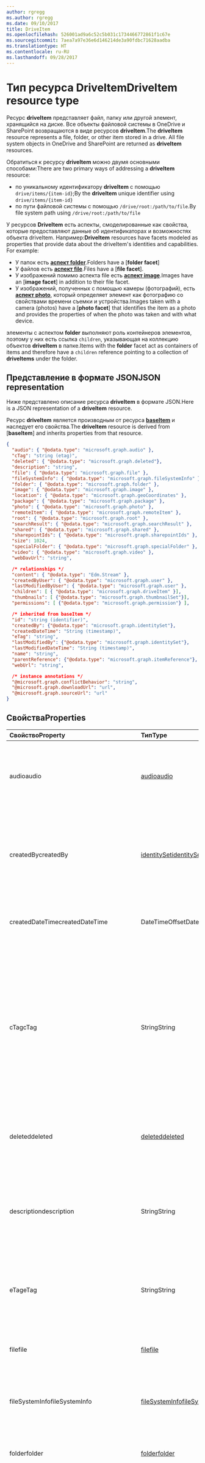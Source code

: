 ```yaml
---
author: rgregg
ms.author: rgregg
ms.date: 09/10/2017
title: DriveItem
ms.openlocfilehash: 526001ad9a6c52c5b031c1734466772861f1c67e
ms.sourcegitcommit: 7aea7a97e36e6d146214de3a90fdbc71628aadba
ms.translationtype: HT
ms.contentlocale: ru-RU
ms.lasthandoff: 09/28/2017
---
```

# <a name="driveitem-resource-type"></a><span data-ttu-id="624da-102">Тип ресурса DriveItem</span><span class="sxs-lookup"><span data-stu-id="624da-102">DriveItem resource type</span></span>

<span data-ttu-id="624da-p101">Ресурс **driveItem** представляет файл, папку или другой элемент, хранящийся на диске. Все объекты файловой системы в OneDrive и SharePoint возвращаются в виде ресурсов **driveItem**.</span><span class="sxs-lookup"><span data-stu-id="624da-p101">The **driveItem** resource represents a file, folder, or other item stored in a drive. All file system objects in OneDrive and SharePoint are returned as **driveItem** resources.</span></span>

<span data-ttu-id="624da-105">Обратиться к ресурсу **driveItem** можно двумя основными способами:</span><span class="sxs-lookup"><span data-stu-id="624da-105">There are two primary ways of addressing a **driveItem** resource:</span></span>

* <span data-ttu-id="624da-106">по уникальному идентификатору **driveItem** с помощью `drive/items/{item-id}`;</span><span class="sxs-lookup"><span data-stu-id="624da-106">By the **driveItem** unique identifier using `drive/items/{item-id}`</span></span>
* <span data-ttu-id="624da-107">по пути файловой системы с помощью `/drive/root:/path/to/file`.</span><span class="sxs-lookup"><span data-stu-id="624da-107">By file system path using `/drive/root:/path/to/file`</span></span>

<span data-ttu-id="624da-p102">У ресурсов **DriveItem** есть аспекты, смоделированные как свойства, которые предоставляют данные об идентификаторах и возможностях объекта driveItem. Например:</span><span class="sxs-lookup"><span data-stu-id="624da-p102">**DriveItem** resources have facets modeled as properties that provide data about the driveItem's identities and capabilities. For example:</span></span>

* <span data-ttu-id="624da-110">У папок есть [**аспект folder**][folder].</span><span class="sxs-lookup"><span data-stu-id="624da-110">Folders have a [**folder facet**]</span></span>
* <span data-ttu-id="624da-111">У файлов есть [**аспект file**][file].</span><span class="sxs-lookup"><span data-stu-id="624da-111">Files have a [**file facet**].</span></span>
* <span data-ttu-id="624da-112">У изображений помимо аспекта file есть [**аспект image**][image].</span><span class="sxs-lookup"><span data-stu-id="624da-112">Images have an [**image facet**] in addition to their file facet.</span></span>
* <span data-ttu-id="624da-113">У изображений, полученных с помощью камеры (фотографий), есть [**аспект photo**][photo], который определяет элемент как фотографию со свойствами времени съемки и устройства.</span><span class="sxs-lookup"><span data-stu-id="624da-113">Images taken with a camera (photos) have a [**photo facet**] that identifies the item as a photo and provides the properties of when the photo was taken and with what device.</span></span>

<span data-ttu-id="624da-114">элементы с аспектом **folder** выполняют роль контейнеров элементов, поэтому у них есть ссылка `children`, указывающая на коллекцию объектов **driveItem** в папке.</span><span class="sxs-lookup"><span data-stu-id="624da-114">Items with the **folder** facet act as containers of items and therefore have a `children` reference pointing to a collection of **driveItems** under the folder.</span></span>

## <a name="json-representation"></a><span data-ttu-id="624da-115">Представление в формате JSON</span><span class="sxs-lookup"><span data-stu-id="624da-115">JSON representation</span></span>

<span data-ttu-id="624da-116">Ниже представлено описание ресурса **driveItem** в формате JSON.</span><span class="sxs-lookup"><span data-stu-id="624da-116">Here is a JSON representation of a **driveItem** resource.</span></span>

<span data-ttu-id="624da-117">Ресурс **driveItem** является производным от ресурса [**baseItem**][baseItem] и наследует его свойства.</span><span class="sxs-lookup"><span data-stu-id="624da-117">The **driveItem** resource is derived from [**baseItem**] and inherits properties from that resource.</span></span>

<!-- { "blockType": "resource", "@type": "microsoft.graph.driveItem", "@type.aka": "oneDrive.item",
       "optionalProperties": ["cTag", "children", "folder", "file", "image", "audio", "video",
       "location", "deleted", "specialFolder", "photo", "thumbnails", "searchResult", "remoteItem",
       "shared", "content", "@microsoft.graph.conflictBehavior", "@microsoft.graph.downloadUrl", "@content.sourceUrl",
       "sharepointIds"],
       "keyProperty": "id", "openType": true } -->

```json
{
  "audio": { "@odata.type": "microsoft.graph.audio" },
  "cTag": "string (etag)",
  "deleted": { "@odata.type": "microsoft.graph.deleted"},
  "description": "string",
  "file": { "@odata.type": "microsoft.graph.file" },
  "fileSystemInfo": { "@odata.type": "microsoft.graph.fileSystemInfo" },
  "folder": { "@odata.type": "microsoft.graph.folder" },
  "image": { "@odata.type": "microsoft.graph.image" },
  "location": { "@odata.type": "microsoft.graph.geoCoordinates" },
  "package": { "@odata.type": "microsoft.graph.package" },
  "photo": { "@odata.type": "microsoft.graph.photo" },
  "remoteItem": { "@odata.type": "microsoft.graph.remoteItem" },
  "root": { "@odata.type": "microsoft.graph.root" },
  "searchResult": { "@odata.type": "microsoft.graph.searchResult" },
  "shared": { "@odata.type": "microsoft.graph.shared" },
  "sharepointIds": { "@odata.type": "microsoft.graph.sharepointIds" },
  "size": 1024,
  "specialFolder": { "@odata.type": "microsoft.graph.specialFolder" },
  "video": { "@odata.type": "microsoft.graph.video" },
  "webDavUrl": "string",

  /* relationships */
  "content": { "@odata.type": "Edm.Stream" },
  "createdByUser": { "@odata.type": "microsoft.graph.user" },
  "lastModifiedByUser": { "@odata.type": "microsoft.graph.user" },
  "children": [ { "@odata.type": "microsoft.graph.driveItem" }],
  "thumbnails": [ {"@odata.type": "microsoft.graph.thumbnailSet"}],
  "permissions": [ {"@odata.type": "microsoft.graph.permission"} ],

  /* inherited from baseItem */
  "id": "string (identifier)",
  "createdBy": {"@odata.type": "microsoft.graph.identitySet"},
  "createdDateTime": "String (timestamp)",
  "eTag": "string",
  "lastModifiedBy": {"@odata.type": "microsoft.graph.identitySet"},
  "lastModifiedDateTime": "String (timestamp)",
  "name": "string",
  "parentReference": {"@odata.type": "microsoft.graph.itemReference"},
  "webUrl": "string",

  /* instance annotations */
  "@microsoft.graph.conflictBehavior": "string",
  "@microsoft.graph.downloadUrl": "url",
  "@microsoft.graph.sourceUrl": "url"
}
```

## <a name="properties"></a><span data-ttu-id="624da-118">Свойства</span><span class="sxs-lookup"><span data-stu-id="624da-118">Properties</span></span>

| <span data-ttu-id="624da-119">Свойство</span><span class="sxs-lookup"><span data-stu-id="624da-119">Property</span></span>             | <span data-ttu-id="624da-120">Тип</span><span class="sxs-lookup"><span data-stu-id="624da-120">Type</span></span>               | <span data-ttu-id="624da-121">Описание</span><span class="sxs-lookup"><span data-stu-id="624da-121">Description</span></span>
|:---------------------|:-------------------|:---------------------------------
| <span data-ttu-id="624da-122">audio</span><span class="sxs-lookup"><span data-stu-id="624da-122">audio</span></span>                | <span data-ttu-id="624da-123">[audio][]</span><span class="sxs-lookup"><span data-stu-id="624da-123">[audio][]</span></span>          | <span data-ttu-id="624da-p103">Метаданные звукового файла, если элемент — звуковой файл. Только для чтения.</span><span class="sxs-lookup"><span data-stu-id="624da-p103">Audio metadata, if the item is an audio file. Read-only.</span></span>
| <span data-ttu-id="624da-126">createdBy</span><span class="sxs-lookup"><span data-stu-id="624da-126">createdBy</span></span>            | <span data-ttu-id="624da-127">[identitySet][]</span><span class="sxs-lookup"><span data-stu-id="624da-127">[identitySet][]</span></span>    | <span data-ttu-id="624da-p104">Идентификатор пользователя, устройства или приложения, создавшего элемент. Только для чтения.</span><span class="sxs-lookup"><span data-stu-id="624da-p104">Identity of the user, device, and application which created the item. Read-only.</span></span>
| <span data-ttu-id="624da-130">createdDateTime</span><span class="sxs-lookup"><span data-stu-id="624da-130">createdDateTime</span></span>      | <span data-ttu-id="624da-131">DateTimeOffset</span><span class="sxs-lookup"><span data-stu-id="624da-131">DateTimeOffset</span></span>     | <span data-ttu-id="624da-p105">Дата и время создания элемента. Только для чтения.</span><span class="sxs-lookup"><span data-stu-id="624da-p105">Date and time of item creation. Read-only.</span></span>
| <span data-ttu-id="624da-134">cTag</span><span class="sxs-lookup"><span data-stu-id="624da-134">cTag</span></span>                 | <span data-ttu-id="624da-135">String</span><span class="sxs-lookup"><span data-stu-id="624da-135">String</span></span>             | <span data-ttu-id="624da-p106">ETag для содержимого элемента. Такой тег сущности не изменяется, если изменяются только метаданные. **Примечание.** Это свойство не возвращается, если в роли элемента выступает папка. Только для чтения.</span><span class="sxs-lookup"><span data-stu-id="624da-p106">An eTag for the content of the item. This eTag is not changed if only the metadata is changed. **Note** This property is not returned if the item is a folder. Read-only.</span></span>
| <span data-ttu-id="624da-140">deleted</span><span class="sxs-lookup"><span data-stu-id="624da-140">deleted</span></span>              | <span data-ttu-id="624da-141">[deleted][]</span><span class="sxs-lookup"><span data-stu-id="624da-141">[deleted][]</span></span>        | <span data-ttu-id="624da-p107">Сведения о состоянии удаления элемента. Только для чтения.</span><span class="sxs-lookup"><span data-stu-id="624da-p107">Information about the deleted state of the item. Read-only.</span></span>
| <span data-ttu-id="624da-144">description</span><span class="sxs-lookup"><span data-stu-id="624da-144">description</span></span>          | <span data-ttu-id="624da-145">String</span><span class="sxs-lookup"><span data-stu-id="624da-145">String</span></span>             | <span data-ttu-id="624da-p108">Предоставляет видимое пользователю описание элемента. Чтение и запись. Только в личном хранилище OneDrive</span><span class="sxs-lookup"><span data-stu-id="624da-p108">Provides a user-visible description of the item. Read-write. Only on OneDrive Personal</span></span>
| <span data-ttu-id="624da-149">eTag</span><span class="sxs-lookup"><span data-stu-id="624da-149">eTag</span></span>                 | <span data-ttu-id="624da-150">String</span><span class="sxs-lookup"><span data-stu-id="624da-150">String</span></span>             | <span data-ttu-id="624da-p109">Тег сущности для всего элемента (метаданные и содержимое). Только для чтения.</span><span class="sxs-lookup"><span data-stu-id="624da-p109">eTag for the entire item (metadata + content). Read-only.</span></span>
| <span data-ttu-id="624da-153">file</span><span class="sxs-lookup"><span data-stu-id="624da-153">file</span></span>                 | <span data-ttu-id="624da-154">[file][]</span><span class="sxs-lookup"><span data-stu-id="624da-154">[file][]</span></span>           | <span data-ttu-id="624da-p110">Файл метаданных, если в роли элемента выступает файл. Только для чтения.</span><span class="sxs-lookup"><span data-stu-id="624da-p110">File metadata, if the item is a file. Read-only.</span></span>
| <span data-ttu-id="624da-157">fileSystemInfo</span><span class="sxs-lookup"><span data-stu-id="624da-157">fileSystemInfo</span></span>       | <span data-ttu-id="624da-158">[fileSystemInfo][]</span><span class="sxs-lookup"><span data-stu-id="624da-158">[fileSystemInfo][]</span></span> | <span data-ttu-id="624da-p111">Сведения о файловой системе на клиенте. Чтение и запись.</span><span class="sxs-lookup"><span data-stu-id="624da-p111">File system information on client. Read-write.</span></span>
| <span data-ttu-id="624da-161">folder</span><span class="sxs-lookup"><span data-stu-id="624da-161">folder</span></span>               | <span data-ttu-id="624da-162">[folder][]</span><span class="sxs-lookup"><span data-stu-id="624da-162">[folder][]</span></span>         | <span data-ttu-id="624da-p112">Метаданные папки, если в роли элемента выступает папка. Только для чтения.</span><span class="sxs-lookup"><span data-stu-id="624da-p112">Folder metadata, if the item is a folder. Read-only.</span></span>
| <span data-ttu-id="624da-165">id</span><span class="sxs-lookup"><span data-stu-id="624da-165">id</span></span>                   | <span data-ttu-id="624da-166">String</span><span class="sxs-lookup"><span data-stu-id="624da-166">String</span></span>             | <span data-ttu-id="624da-p113">Уникальный идентификатор элемента на диске. Только для чтения.</span><span class="sxs-lookup"><span data-stu-id="624da-p113">The unique identifier of the item within the Drive. Read-only.</span></span>
| <span data-ttu-id="624da-169">изображение</span><span class="sxs-lookup"><span data-stu-id="624da-169">image</span></span>                | <span data-ttu-id="624da-170">[image][]</span><span class="sxs-lookup"><span data-stu-id="624da-170">[image][]</span></span>          | <span data-ttu-id="624da-p114">Метаданные изображения, если в роли элемента выступает изображение. Только для чтения.</span><span class="sxs-lookup"><span data-stu-id="624da-p114">Image metadata, if the item is an image. Read-only.</span></span>
| <span data-ttu-id="624da-173">lastModifiedBy</span><span class="sxs-lookup"><span data-stu-id="624da-173">lastModifiedBy</span></span>       | <span data-ttu-id="624da-174">[identitySet][]</span><span class="sxs-lookup"><span data-stu-id="624da-174">[identitySet][]</span></span>    | <span data-ttu-id="624da-p115">Идентификатор пользователя, устройства или приложения, внесшего последние изменения в элемент. Только для чтения.</span><span class="sxs-lookup"><span data-stu-id="624da-p115">Identity of the user, device, and application which last modified the item. Read-only.</span></span>
| <span data-ttu-id="624da-177">lastModifiedDateTime</span><span class="sxs-lookup"><span data-stu-id="624da-177">lastModifiedDateTime</span></span> | <span data-ttu-id="624da-178">DateTimeOffset</span><span class="sxs-lookup"><span data-stu-id="624da-178">DateTimeOffset</span></span>     | <span data-ttu-id="624da-p116">Дата и время последнего изменения элемента. Только для чтения.</span><span class="sxs-lookup"><span data-stu-id="624da-p116">Date and time the item was last modified. Read-only.</span></span>
| <span data-ttu-id="624da-181">location</span><span class="sxs-lookup"><span data-stu-id="624da-181">location</span></span>             | <span data-ttu-id="624da-182">[geoCoordinates][]</span><span class="sxs-lookup"><span data-stu-id="624da-182">[geoCoordinates][]</span></span> | <span data-ttu-id="624da-p117">Метаданные местоположения, если в роли элемента выступают данные о местоположении. Только для чтения.</span><span class="sxs-lookup"><span data-stu-id="624da-p117">Location metadata, if the item has location data. Read-only.</span></span>
| <span data-ttu-id="624da-185">name</span><span class="sxs-lookup"><span data-stu-id="624da-185">name</span></span>                 | <span data-ttu-id="624da-186">String</span><span class="sxs-lookup"><span data-stu-id="624da-186">String</span></span>             | <span data-ttu-id="624da-p118">Имя элемента (имя и расширение файла). Чтение и запись.</span><span class="sxs-lookup"><span data-stu-id="624da-p118">The name of the item (filename and extension). Read-write.</span></span>
| <span data-ttu-id="624da-189">package</span><span class="sxs-lookup"><span data-stu-id="624da-189">package</span></span>              | <span data-ttu-id="624da-190">[package][]</span><span class="sxs-lookup"><span data-stu-id="624da-190">[package][]</span></span>        | <span data-ttu-id="624da-p119">В случае наличия указывает, что этот элемент — пакет, а не папка или файл. Пакеты обрабатываются как файлы в одном контексте, и как папки — в другом. Только для чтения.</span><span class="sxs-lookup"><span data-stu-id="624da-p119">If present, indicates that this item is a package instead of a folder or file. Packages are treated like files in some contexts and folders in others. Read-only.</span></span>
| <span data-ttu-id="624da-194">parentReference</span><span class="sxs-lookup"><span data-stu-id="624da-194">parentReference</span></span>      | <span data-ttu-id="624da-195">[itemReference][]</span><span class="sxs-lookup"><span data-stu-id="624da-195">[itemReference][]</span></span>  | <span data-ttu-id="624da-p120">Сведения о родительском элементе, если элемент выступает в роли родительского элемента. Чтение и запись.</span><span class="sxs-lookup"><span data-stu-id="624da-p120">Parent information, if the item has a parent. Read-write.</span></span>
| <span data-ttu-id="624da-198">Фотография
</span><span class="sxs-lookup"><span data-stu-id="624da-198">photo</span></span>                | <span data-ttu-id="624da-199">[photo][]</span><span class="sxs-lookup"><span data-stu-id="624da-199">[photo][]</span></span>          | <span data-ttu-id="624da-p121">Метаданные фотографии, если в роли элемента выступает фотография. Только для чтения.</span><span class="sxs-lookup"><span data-stu-id="624da-p121">Photo metadata, if the item is a photo. Read-only.</span></span>
| <span data-ttu-id="624da-202">remoteItem</span><span class="sxs-lookup"><span data-stu-id="624da-202">remoteItem</span></span>           | <span data-ttu-id="624da-203">[remoteItem][]</span><span class="sxs-lookup"><span data-stu-id="624da-203">[remoteItem][]</span></span>     | <span data-ttu-id="624da-p122">Данные удаленного элемента, если элемент используется совместно на диске, но не на том, к которому получен доступ в данный момент. Только для чтения.</span><span class="sxs-lookup"><span data-stu-id="624da-p122">Remote item data, if the item is shared from a drive other than the one being accessed. Read-only.</span></span>
| <span data-ttu-id="624da-206">root</span><span class="sxs-lookup"><span data-stu-id="624da-206">root</span></span>                 | <span data-ttu-id="624da-207">[root][]</span><span class="sxs-lookup"><span data-stu-id="624da-207">[root][]</span></span>           | <span data-ttu-id="624da-208">Ненулевое значение этого свойства указывает, что ресурс driveItem является самым верхним на диске.</span><span class="sxs-lookup"><span data-stu-id="624da-208">If this property is non-null, it indicates that the driveItem is the top-most driveItem in the drive.</span></span>
| <span data-ttu-id="624da-209">searchResult</span><span class="sxs-lookup"><span data-stu-id="624da-209">searchResult</span></span>         | <span data-ttu-id="624da-210">[searchResult][]</span><span class="sxs-lookup"><span data-stu-id="624da-210">[searchResult][]</span></span>   | <span data-ttu-id="624da-p123">Поиск метаданных, если элемент получен из результата поиска. Только для чтения.</span><span class="sxs-lookup"><span data-stu-id="624da-p123">Search metadata, if the item is from a search result. Read-only.</span></span>
| <span data-ttu-id="624da-213">общие</span><span class="sxs-lookup"><span data-stu-id="624da-213">shared</span></span>               | <span data-ttu-id="624da-214">[shared][]</span><span class="sxs-lookup"><span data-stu-id="624da-214">[shared][]</span></span>         | <span data-ttu-id="624da-p124">Указывает, что к элементу был предоставлен общий доступ для других пользователей, и предоставляет сведения о состоянии совместного использования элемента. Только для чтения.</span><span class="sxs-lookup"><span data-stu-id="624da-p124">Indicates that the item has been shared with others and provides information about the shared state of the item. Read-only.</span></span>
| <span data-ttu-id="624da-217">sharepointIds</span><span class="sxs-lookup"><span data-stu-id="624da-217">sharepointIds</span></span>        | <span data-ttu-id="624da-218">[sharepointIds][]</span><span class="sxs-lookup"><span data-stu-id="624da-218">[sharepointIds][]</span></span>  | <span data-ttu-id="624da-p125">Возвращает идентификаторы, использующиеся для обеспечения совместимости с SharePoint REST. Только для чтения.</span><span class="sxs-lookup"><span data-stu-id="624da-p125">Returns identifiers useful for SharePoint REST compatibility. Read-only.</span></span>
| <span data-ttu-id="624da-221">size</span><span class="sxs-lookup"><span data-stu-id="624da-221">size</span></span>                 | <span data-ttu-id="624da-222">Int64</span><span class="sxs-lookup"><span data-stu-id="624da-222">Int64</span></span>              | <span data-ttu-id="624da-p126">Размер элемента (в байтах). Только для чтения.</span><span class="sxs-lookup"><span data-stu-id="624da-p126">Size of the item in bytes. Read-only.</span></span>
| <span data-ttu-id="624da-225">specialFolder</span><span class="sxs-lookup"><span data-stu-id="624da-225">specialFolder</span></span>        | <span data-ttu-id="624da-226">[specialFolder][]</span><span class="sxs-lookup"><span data-stu-id="624da-226">[specialFolder][]</span></span>  | <span data-ttu-id="624da-p127">Если текущий элемент также доступен как специальная папка, возвращается этот аспект. Только для чтения.</span><span class="sxs-lookup"><span data-stu-id="624da-p127">If the current item is also available as a special folder, this facet is returned. Read-only.</span></span>
| <span data-ttu-id="624da-229">video</span><span class="sxs-lookup"><span data-stu-id="624da-229">video</span></span>                | <span data-ttu-id="624da-230">[video][]</span><span class="sxs-lookup"><span data-stu-id="624da-230">[video][]</span></span>          | <span data-ttu-id="624da-p128">Метаданные видео, если в роли элемента выступает видео. Только для чтения.</span><span class="sxs-lookup"><span data-stu-id="624da-p128">Video metadata, if the item is a video. Read-only.</span></span>
| <span data-ttu-id="624da-233">webDavUrl</span><span class="sxs-lookup"><span data-stu-id="624da-233">webDavUrl</span></span>            | <span data-ttu-id="624da-234">Строка</span><span class="sxs-lookup"><span data-stu-id="624da-234">String</span></span>             | <span data-ttu-id="624da-235">URL-адрес элемента, совместимый с WebDAV.</span><span class="sxs-lookup"><span data-stu-id="624da-235">WebDAV compatible URL for the item.</span></span>
| <span data-ttu-id="624da-236">webUrl</span><span class="sxs-lookup"><span data-stu-id="624da-236">webUrl</span></span>               | <span data-ttu-id="624da-237">String</span><span class="sxs-lookup"><span data-stu-id="624da-237">String</span></span>             | <span data-ttu-id="624da-p129">URL-адрес для отображения ресурса в браузере. Только для чтения.</span><span class="sxs-lookup"><span data-stu-id="624da-p129">URL that displays the resource in the browser. Read-only.</span></span>

<span data-ttu-id="624da-p130">**Примечание.** Свойства тегов eTag и cTag по-разному действуют на контейнеры (папки). Значение cTag изменяется при изменении содержимого или метаданных любого потомка папки. Значение eTag изменяется только при изменении свойств папки, за исключением свойств, которые являются производными от потомков (например, свойство **childCount** или **lastModifiedDateTime**).</span><span class="sxs-lookup"><span data-stu-id="624da-p130">**Note:** The eTag and cTag properties work differently on containers (folders). The cTag value is modified when content or metadata of any descendant of the folder is changed. The eTag value is only modified when the folder's properties are changed, except for properties that are derived from descendants (like **childCount** or **lastModifiedDateTime**).</span></span>

## <a name="relationships"></a><span data-ttu-id="624da-243">Отношения</span><span class="sxs-lookup"><span data-stu-id="624da-243">Relationships</span></span>

| <span data-ttu-id="624da-244">Связь</span><span class="sxs-lookup"><span data-stu-id="624da-244">Relationship</span></span>       | <span data-ttu-id="624da-245">Тип</span><span class="sxs-lookup"><span data-stu-id="624da-245">Type</span></span>                        | <span data-ttu-id="624da-246">Описание</span><span class="sxs-lookup"><span data-stu-id="624da-246">Description</span></span>
|:-------------------|:----------------------------|:--------------------------
| <span data-ttu-id="624da-247">content</span><span class="sxs-lookup"><span data-stu-id="624da-247">content</span></span>            | <span data-ttu-id="624da-248">Поток</span><span class="sxs-lookup"><span data-stu-id="624da-248">Stream</span></span>                      | <span data-ttu-id="624da-249">Поток содержимого, если элемент представляет файл.</span><span class="sxs-lookup"><span data-stu-id="624da-249">The content stream, if the item represents a file.</span></span>
| <span data-ttu-id="624da-250">children</span><span class="sxs-lookup"><span data-stu-id="624da-250">children</span></span>           | <span data-ttu-id="624da-251">Коллекция объектов driveItem</span><span class="sxs-lookup"><span data-stu-id="624da-251">driveitem collection</span></span>        | <span data-ttu-id="624da-p131">Коллекция, содержащая объекты Item для непосредственных дочерних элементов Item. Дочерние элементы есть только у элементов, представляющих папки. Только для чтения. Допускается значение null.</span><span class="sxs-lookup"><span data-stu-id="624da-p131">Collection containing Item objects for the immediate children of Item. Only items representing folders have children. Read-only. Nullable.</span></span>
| <span data-ttu-id="624da-256">createdByUser</span><span class="sxs-lookup"><span data-stu-id="624da-256">createdByUser</span></span>      | <span data-ttu-id="624da-257">[user][]</span><span class="sxs-lookup"><span data-stu-id="624da-257">[user][]</span></span>                    | <span data-ttu-id="624da-258">Удостоверение пользователя, создавшего элемент.</span><span class="sxs-lookup"><span data-stu-id="624da-258">Identity of the user who created the item.</span></span> <span data-ttu-id="624da-259">Только для чтения.</span><span class="sxs-lookup"><span data-stu-id="624da-259">Read-only.</span></span>
| <span data-ttu-id="624da-260">lastModifiedByUser</span><span class="sxs-lookup"><span data-stu-id="624da-260">lastModifiedByUser</span></span> | <span data-ttu-id="624da-261">[user][]</span><span class="sxs-lookup"><span data-stu-id="624da-261">[user][]</span></span>                    | <span data-ttu-id="624da-262">Удостоверение пользователя, который последним изменил элемент.</span><span class="sxs-lookup"><span data-stu-id="624da-262">Identity of the user, device, and application which last modified the item. Read-only.</span></span> <span data-ttu-id="624da-263">Только для чтения.</span><span class="sxs-lookup"><span data-stu-id="624da-263">Read-only.</span></span>
| <span data-ttu-id="624da-264">permissions</span><span class="sxs-lookup"><span data-stu-id="624da-264">permissions</span></span>        | <span data-ttu-id="624da-265">Коллекция объектов [permission][]</span><span class="sxs-lookup"><span data-stu-id="624da-265">[permission][] collection</span></span>   | <span data-ttu-id="624da-p134">Набор разрешений для элемента. Только для чтения. Допускается значение null.</span><span class="sxs-lookup"><span data-stu-id="624da-p134">The set of permissions for the item. Read-only. Nullable.</span></span>
| <span data-ttu-id="624da-269">thumbnails</span><span class="sxs-lookup"><span data-stu-id="624da-269">thumbnails</span></span>         | <span data-ttu-id="624da-270">Коллекция объектов [thumbnailSet][]</span><span class="sxs-lookup"><span data-stu-id="624da-270">[thumbnailSet][] collection</span></span> | <span data-ttu-id="624da-p135">Коллекция, содержащая объекты [ThumbnailSet][], связанные с элементом. Дополнительные сведения см. в статье о [получении эскизов][]. Только для чтения. Допускается значение null.</span><span class="sxs-lookup"><span data-stu-id="624da-p135">Collection containing [ThumbnailSet][] objects associated with the item. For more info, see [getting thumbnails][]. Read-only. Nullable.</span></span>

## <a name="instance-attributes"></a><span data-ttu-id="624da-275">Атрибуты экземпляра</span><span class="sxs-lookup"><span data-stu-id="624da-275">Instance Attributes</span></span>

<span data-ttu-id="624da-p136">Атрибуты экземпляра — это свойства с особым поведением. Эти свойства — временные и а) определяют поведение выполнения службы; или б) предоставляют краткосрочные значения свойств, например URL-адрес скачивания элемента, у которого истекает срок действия.</span><span class="sxs-lookup"><span data-stu-id="624da-p136">Instance attributes are properties with special behaviors. These properties are temporary and either a) define behavior the service should perform or b) provide short-term property values, like a download URL for an item that expires.</span></span>

| <span data-ttu-id="624da-278">Имя свойства</span><span class="sxs-lookup"><span data-stu-id="624da-278">Property name</span></span>                     | <span data-ttu-id="624da-279">Тип</span><span class="sxs-lookup"><span data-stu-id="624da-279">Type</span></span>   | <span data-ttu-id="624da-280">Описание</span><span class="sxs-lookup"><span data-stu-id="624da-280">Description</span></span>
|:----------------------------------|:-------|:--------------------------------
| <span data-ttu-id="624da-281">@microsoft.graph.conflictBehavior</span><span class="sxs-lookup"><span data-stu-id="624da-281">@microsoft.graph.conflictBehavior</span></span> | <span data-ttu-id="624da-282">string</span><span class="sxs-lookup"><span data-stu-id="624da-282">string</span></span> | <span data-ttu-id="624da-p137">Определяет поведение для разрешения конфликтов, возникающих при создании элементов. Вы можете использовать значения *fail*, *replace* или *rename*. Значение по умолчанию для метода PUT: *replace*. Элементы никогда не возвращаются с такой заметкой. Только для записи.</span><span class="sxs-lookup"><span data-stu-id="624da-p137">The conflict resolution behavior for actions that create a new item. You can use the values *fail*, *replace*, or *rename*. The default for PUT is *replace*. An item will never be returned with this annotation. Write-only.</span></span>
| <span data-ttu-id="624da-288">@microsoft.graph.downloadUrl</span><span class="sxs-lookup"><span data-stu-id="624da-288">@microsoft.graph.downloadUrl</span></span>      | <span data-ttu-id="624da-289">string</span><span class="sxs-lookup"><span data-stu-id="624da-289">string</span></span> | <span data-ttu-id="624da-p138">URL-адрес, который можно использовать для скачивания содержимого этого файла. Проверка подлинности не является обязательным условием, если используется такой URL-адрес. Только для чтения.</span><span class="sxs-lookup"><span data-stu-id="624da-p138">A URL that can be used to download this file's content. Authentication is not required with this URL. Read-only.</span></span>
| <span data-ttu-id="624da-293">@microsoft.graph.sourceUrl</span><span class="sxs-lookup"><span data-stu-id="624da-293">@microsoft.graph.sourceUrl</span></span>        | <span data-ttu-id="624da-294">string</span><span class="sxs-lookup"><span data-stu-id="624da-294">string</span></span> | <span data-ttu-id="624da-p139">При создании запроса PUT такую заметку экземпляра можно использовать, чтобы указать службе скачать содержимое по URL-адресу и сохранить его как файл. Только для записи.</span><span class="sxs-lookup"><span data-stu-id="624da-p139">When issuing a PUT request, this instance annotation can be used to instruct the service to download the contents of the URL, and store it as the file. Write-only.</span></span>

<span data-ttu-id="624da-p140">**Примечание.** Значение @microsoft.graph.downloadUrl — это краткосрочный URL-адрес, который не сохраняется в кэше. URL-адрес будет доступен в течение короткого времени (1 час), после чего станет недействительным.</span><span class="sxs-lookup"><span data-stu-id="624da-p140">**Note:** The @microsoft.graph.downloadUrl value is a short-lived URL and can't be cached. The URL will only be available for a short period of time (1 hour) before it is invalidated.</span></span>

## <a name="methods"></a><span data-ttu-id="624da-299">Методы</span><span class="sxs-lookup"><span data-stu-id="624da-299">Methods</span></span>

| <span data-ttu-id="624da-300">Метод</span><span class="sxs-lookup"><span data-stu-id="624da-300">Method</span></span>                                                   | <span data-ttu-id="624da-301">Путь REST</span><span class="sxs-lookup"><span data-stu-id="624da-301">REST Path</span></span>
|:---------------------------------------------------------|:------------------
| [<span data-ttu-id="624da-302">Получение элемента</span><span class="sxs-lookup"><span data-stu-id="624da-302">Get item</span></span>](../api/driveitem_get.md)                      | `GET /drive/items/{item-id}`
| [<span data-ttu-id="624da-303">Список дочерних элементов</span><span class="sxs-lookup"><span data-stu-id="624da-303">List children</span></span>](../api/driveitem_list_children.md)       | `GET /drive/items/{item-id}/children`
| [<span data-ttu-id="624da-304">Создание элемента</span><span class="sxs-lookup"><span data-stu-id="624da-304">Create item</span></span>](../api/driveitem_post_children.md)         | `POST /drive/items/{item-id}/children`
| [<span data-ttu-id="624da-305">Обновление элемента</span><span class="sxs-lookup"><span data-stu-id="624da-305">Update item</span></span>](../api/driveitem_update.md)                | `PATCH /drive/items/{item-id}`
| [<span data-ttu-id="624da-306">Отправка содержимого</span><span class="sxs-lookup"><span data-stu-id="624da-306">Upload content</span></span>](../api/driveitem_put_content.md)        | `PUT /drive/items/{item-id}/content`
| [<span data-ttu-id="624da-307">Скачивание содержимого</span><span class="sxs-lookup"><span data-stu-id="624da-307">Download content</span></span>](../api/driveitem_get_content.md)      | `GET /drive/items/{item-id}/content`
| <span data-ttu-id="624da-308">[Скачивание файла в определенном формате][download-format]</span><span class="sxs-lookup"><span data-stu-id="624da-308">[Download specific file format][download-format]</span></span>         | `GET /drive/items/{item-id}/content?format={format}`
| [<span data-ttu-id="624da-309">Удаление элемента</span><span class="sxs-lookup"><span data-stu-id="624da-309">Delete item</span></span>](../api/driveitem_delete.md)                | `DELETE /drive/items/{item-id}`
| [<span data-ttu-id="624da-310">Перемещение элемента</span><span class="sxs-lookup"><span data-stu-id="624da-310">Move item</span></span>](../api/driveitem_move.md)                    | `PATCH /drive/items/{item-id}`
| [<span data-ttu-id="624da-311">Копирование элемента</span><span class="sxs-lookup"><span data-stu-id="624da-311">Copy item</span></span>](../api/driveitem_copy.md)                    | `POST /drive/items/{item-id}/copy`
| [<span data-ttu-id="624da-312">Поиск элементов</span><span class="sxs-lookup"><span data-stu-id="624da-312">Search items</span></span>](../api/driveitem_search.md)               | `GET /drive/items/{item-id}/search(q='text')`
| [<span data-ttu-id="624da-313">Перечисление изменений на диске</span><span class="sxs-lookup"><span data-stu-id="624da-313">List changes in a drive</span></span>](../api/driveitem_delta.md)     | `GET /drive/root/delta`
| [<span data-ttu-id="624da-314">Перечисление эскизов</span><span class="sxs-lookup"><span data-stu-id="624da-314">List thumbnails</span></span>](../api/driveitem_list_thumbnails.md)   | `GET /drive/items/{item-id}/thumbnails`
| [<span data-ttu-id="624da-315">Создание ссылки совместного доступа</span><span class="sxs-lookup"><span data-stu-id="624da-315">Create sharing link</span></span>](../api/driveitem_createlink.md)    | `POST /drive/items/{item-id}/createLink`
| [<span data-ttu-id="624da-316">Добавление разрешений</span><span class="sxs-lookup"><span data-stu-id="624da-316">Add permissions</span></span>](../api/driveitem_invite.md)            | `POST /drive/items/{item-id}/invite`
| [<span data-ttu-id="624da-317">Список разрешений</span><span class="sxs-lookup"><span data-stu-id="624da-317">List permissions</span></span>](../api/driveitem_list_permissions.md) | `GET /drive/items/{item-id}/permissions`
| [<span data-ttu-id="624da-318">Удаление разрешения</span><span class="sxs-lookup"><span data-stu-id="624da-318">Delete permission</span></span>](../api/permission_delete.md)         | `DELETE /drive/items/{item-id}/permissions/{perm-id}`


## <a name="remarks"></a><span data-ttu-id="624da-319">Заметки</span><span class="sxs-lookup"><span data-stu-id="624da-319">Remarks</span></span>

<span data-ttu-id="624da-320">В OneDrive для бизнеса и библиотеках документов SharePoint свойство **cTag** не возвращается, если у ресурса **driveItem** есть аспект [folder][].</span><span class="sxs-lookup"><span data-stu-id="624da-320">In OneDrive for Business or SharePoint document libraries, the **cTag** property is not returned, if the **driveItem** has a [folder][] facet.</span></span>

[audio]: audio.md
[baseItem]: baseItem.md
[deleted]: deleted.md
[download-format]: ../api/driveitem_get_content_format.md
[file]: file.md
[fileSystemInfo]: fileSystemInfo.md
[folder]: folder.md
[getting thumbnails]: ../api/driveitem_list_thumbnails.md
[identitySet]: identitySet.md
[image]: image.md
[itemReference]: itemReference.md
[geoCoordinates]: geoCoordinates.md
[package]: package.md
[permission]: permission.md
[photo]: photo.md
[remoteItem]: remoteItem.md
[root]: root.md
[searchResult]: searchResult.md
[shared]: shared.md
[sharepointIds]: sharepointIds.md
[specialFolder]: specialFolder.md
[thumbnailSet]: thumbnailSet.md
[video]: video.md
[user]: https://developer.microsoft.com/en-us/graph/docs/api-reference/v1.0/resources/users

<!-- {
  "type": "#page.annotation",
  "description": "Item is the main data model in the OneDrive API. Everything is an item.",
  "keywords": "item,facet,resource",
  "section": "documentation",
  "tocPath": "Items",
  "tocBookmarks": { "Resources/Item": "#" }
} -->
